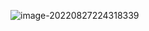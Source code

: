 ![image-20220827224318339](C:\Users\14638\AppData\Roaming\Typora\typora-user-images\image-20220827224318339.png)